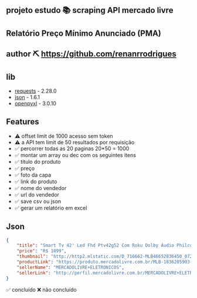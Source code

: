 ## projeto estudo 📚   scraping API mercado livre 
##
## Relatório Preço Mínimo Anunciado (PMA)
## author ⛏  https://github.com/renanrrodrigues

## lib
- [requests](https://pypi.org/project/requests/) - 2.28.0
- [json](https://pypi.org/project/jsonlib/) - 1.6.1
- [openpyxl](https://pypi.org/project/openpyxl/) - 3.0.10


## Features
- ⚠️ offset limit de 1000 acesso sem token
- ⚠️ a API tem limit de 50 resultados por requisição
- ✅ percorrer todas as 20 paginas 20*50 = 1000
- ✅ montar um array ou dec com os seguintes itens
- ✅ titulo do produto
- ✅ preço
- ✅ foto da capa
- ✅ link do produto
- ✅ nome do vendedor
- ✅ url do vendedor
- ✅ save csv ou json
- ✅ gerar um relatório em excel

## Json

```JSON
{
    "title": "Smart Tv 42' Led Fhd Ptv42g52 Com Roku Dolby Áudio Philco", 
    "price": "R$ 1899",
    "thumbnail": "http://http2.mlstatic.com/D_716662-MLB46652836450_072021-I.jpg",
    "productLink": "https://produto.mercadolivre.com.br/MLB-1836205903-smart-tv-42-led-fhd-ptv42g52-com-roku-dolby-audio-philco-_JM", 
    "sellerName": "MERCADOLIVRE+ELETRONICOS", 
    "sellerLink": "http://perfil.mercadolivre.com.br/MERCADOLIVRE+ELETRONICOS"
}
```


✅ concluído
❌ não concluído